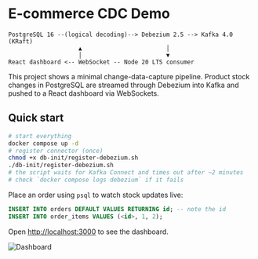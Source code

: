 # E-commerce CDC Demo

```
PostgreSQL 16 --(logical decoding)--> Debezium 2.5 --> Kafka 4.0 (KRaft)
                    ▲                        │
                    │                        ▼
React dashboard <-- WebSocket -- Node 20 LTS consumer
```

This project shows a minimal change-data-capture pipeline. Product stock
changes in PostgreSQL are streamed through Debezium into Kafka and pushed to a
React dashboard via WebSockets.

## Quick start

```bash
# start everything
docker compose up -d
# register connector (once)
chmod +x db-init/register-debezium.sh
./db-init/register-debezium.sh
# the script waits for Kafka Connect and times out after ~2 minutes
# check `docker compose logs debezium` if it fails
```

Place an order using `psql` to watch stock updates live:

```sql
INSERT INTO orders DEFAULT VALUES RETURNING id; -- note the id
INSERT INTO order_items VALUES (<id>, 1, 2);
```

Open [http://localhost:3000](http://localhost:3000) to see the dashboard.

![Dashboard](docs/dashboard.gif)
